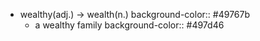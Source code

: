 - wealthy(adj.) -> wealth(n.)
  background-color:: #49767b
	- a wealthy family
	  background-color:: #497d46